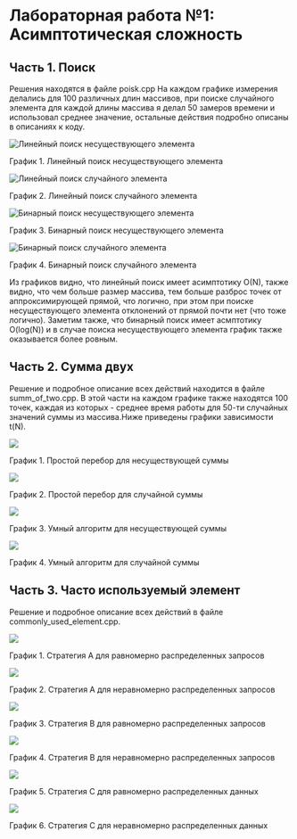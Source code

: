 # Лабораторная работа №1: Асимптотическая сложность
## Часть 1. Поиск 
Решения находятся в файле poisk.cpp
На каждом графике измерения делались для 100 
различных длин массивов, при поиске случайного элемента для каждой длины массива я делал 50 замеров времени и использовал среднее значение, остальные действия подробно описаны в описаниях к коду.

![Линейный поиск несуществующего элемента](https://github.com/egorrts/c-_2023_inf/blob/7edabe823ad5acf1fbe2222683997b459bad40a9/%D0%BB%D0%B0%D0%B1%D0%B01%20c%2B%2B/%D0%BB%D0%B8%D0%BD_%D0%BF%D0%BE%D0%B8%D1%81%D0%BA_%D0%BD%D0%B5%D1%81_%D1%8D%D0%BB.png)

График 1. Линейный поиск несуществующего элемента

![Линейный поиск случайного элемента](https://github.com/egorrts/c-_2023_inf/blob/a985b143ad5a285bce64bd6b619ddb2cf6be99e0/%D0%BB%D0%B0%D0%B1%D0%B01%20c%2B%2B/%D0%BB%D0%B8%D0%BD_%D0%BF%D0%BE%D0%B8%D1%81%D0%BA_%D1%81%D0%BB%D1%83%D1%87_%D1%8D%D0%BB.png)

График 2. Линейный поиск случайного элемента

![Бинарный поиск несуществующего элемента](https://github.com/egorrts/c-_2023_inf/blob/a985b143ad5a285bce64bd6b619ddb2cf6be99e0/%D0%BB%D0%B0%D0%B1%D0%B01%20c%2B%2B/%D0%B1%D0%B8%D0%BD_%D0%BF%D0%BE%D0%B8%D1%81%D0%BA_%D0%BD%D0%B5%D1%81%D1%83%D1%89%D0%B5%D1%81%D1%82%D0%B2_%D1%8D%D0%BB.png)

График 3. Бинарный поиск несуществующего элемента

![Бинарный поиск случайного элемента](https://github.com/egorrts/c-_2023_inf/blob/a985b143ad5a285bce64bd6b619ddb2cf6be99e0/%D0%BB%D0%B0%D0%B1%D0%B01%20c%2B%2B/%D0%B1%D0%B8%D0%BD_%D0%BF%D0%BE%D0%B8%D1%81%D0%BA_%D1%81%D0%BB%D1%83%D1%87_%D1%8D%D0%BB.png)

График 4. Бинарный поиск случайного элемента

Из графиков видно, что линейный поиск имеет асимптотику O(N), также видно, что чем больше размер массива, тем больше разброс точек от аппроксимирующей прямой, что логично, при этом при поиске несуществующего элемента отклонений от прямой почти нет (что тоже логично).
Заметим также, что бинарный поиск имеет асмптотику O(log(N)) и в случае поиска несуществующего элемента график также оказывается более ровным.

## Часть 2. Сумма двух
Решение и подробное описание всех действий находится в файле summ_of_two.cpp.
В этой части на каждом графике также находятся 100 точек, каждая из которых - среднее время работы для 50-ти случайных значений суммы из массива.Ниже приведены графики зависимости t(N).

![](https://github.com/egorrts/c-_2023_inf/blob/c37d94855b5c0707e0f79d8b55fe579a06865c83/%D0%BB%D0%B0%D0%B1%D0%B01%20c%2B%2B/%D0%BF%D1%80_%D0%BF%D0%B5%D1%80%D0%B5%D0%B1%D0%BE%D1%80_%D0%BD%D0%B5%D1%81_%D1%8D%D0%BB.png)

График 1. Простой перебор для несуществующей суммы

![](https://github.com/egorrts/c-_2023_inf/blob/c37d94855b5c0707e0f79d8b55fe579a06865c83/%D0%BB%D0%B0%D0%B1%D0%B01%20c%2B%2B/%D0%BF%D1%80_%D0%BF%D0%B5%D1%80_%D1%81%D0%BB%D1%83%D1%87_%D1%8D%D0%BB.png)

График 2. Простой перебор для случайной суммы 

![](https://github.com/egorrts/c-_2023_inf/blob/c37d94855b5c0707e0f79d8b55fe579a06865c83/%D0%BB%D0%B0%D0%B1%D0%B01%20c%2B%2B/%D1%83%D0%BC%D0%BD%D1%8B%D0%B9_%D0%B0%D0%BB%D0%B3_%D0%BD%D0%B5%D1%81_%D1%8D%D0%BB.png)

График 3. Умный алгоритм для несуществующей суммы

![](https://github.com/egorrts/c-_2023_inf/blob/c37d94855b5c0707e0f79d8b55fe579a06865c83/%D0%BB%D0%B0%D0%B1%D0%B01%20c%2B%2B/%D1%83%D0%BC%D0%BD%D1%8B%D0%B9_%D0%B0%D0%BB%D0%B3_%D1%81%D0%BB%D1%83%D1%87_%D1%8D%D0%BB.png)

График 4. Умный алгоритм для случайной суммы

## Часть 3. Часто используемый элемент
Решение и подробное описание всех действий в файле commonly_used_element.cpp.

![](https://github.com/egorrts/c-_2023_inf/blob/c37d94855b5c0707e0f79d8b55fe579a06865c83/%D0%BB%D0%B0%D0%B1%D0%B01%20c%2B%2B/3%D1%87%D0%B0%D1%81%D1%82%D1%8C.1%D0%B3%D1%80%D0%B0%D1%84%D0%B8%D0%BA.png)

График 1. Стратегия А для равномерно распределенных запросов

![](https://github.com/egorrts/c-_2023_inf/blob/c37d94855b5c0707e0f79d8b55fe579a06865c83/%D0%BB%D0%B0%D0%B1%D0%B01%20c%2B%2B/3%D1%87%D0%B0%D1%81%D1%82%D1%8C.4%D0%B3%D1%80%D0%B0%D1%84%D0%B8%D0%BA.png)

График 2. Стратегия А для неравномерно распределенных запросов

![](https://github.com/egorrts/c-_2023_inf/blob/c37d94855b5c0707e0f79d8b55fe579a06865c83/%D0%BB%D0%B0%D0%B1%D0%B01%20c%2B%2B/3%D1%87%D0%B0%D1%81%D1%82%D1%8C.2%D0%B3%D1%80%D0%B0%D1%84%D0%B8%D0%BA.png)

График 3. Стратегия В для равномерно распределенных запросов

![](https://github.com/egorrts/c-_2023_inf/blob/c37d94855b5c0707e0f79d8b55fe579a06865c83/%D0%BB%D0%B0%D0%B1%D0%B01%20c%2B%2B/3%D1%87%D0%B0%D1%81%D1%82%D1%8C.5%D0%B3%D1%80%D0%B0%D1%84%D0%B8%D0%BA.png)

График 4. Стратегия В для неравномерно распределенных запросов

![](https://github.com/egorrts/c-_2023_inf/blob/c37d94855b5c0707e0f79d8b55fe579a06865c83/%D0%BB%D0%B0%D0%B1%D0%B01%20c%2B%2B/3%D1%87%D0%B0%D1%81%D1%82%D1%8C.3%D0%B3%D1%80%D0%B0%D1%84%D0%B8%D0%BA.png)

График 5. Стратегия С для равномерно распределенных данных 

![](https://github.com/egorrts/c-_2023_inf/blob/c37d94855b5c0707e0f79d8b55fe579a06865c83/%D0%BB%D0%B0%D0%B1%D0%B01%20c%2B%2B/3%D1%87%D0%B0%D1%81%D1%82%D1%8C.6%D0%B3%D1%80%D0%B0%D1%84%D0%B8%D0%BA.png)

График 6. Стратегия С для неравномерно распределенных данных








